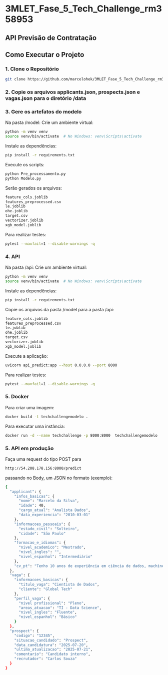 # 3MLET_Fase_5_Tech_Challenge_rm358953

## API Previsão de Contratação

## Como Executar o Projeto

### 1. Clone o Repositório

```bash
git clone https://github.com/marcelohek/3MLET_Fase_5_Tech_Challenge_rm358953.git
```

### 2. Copie os arquivos applicants.json, prospects.json e vagas.json para o diretório /data

### 3. Gere os artefatos do modelo
Na pasta /model:
Crie um ambiente virtual:
```bash
python -m venv venv
source venv/bin/activate  # No Windows: venv\Scripts\activate
```
Instale as dependências:
```bash
pip install -r requirements.txt
```
Execute os scripts:
```bash
python Pre_processamento.py
python Modelo.py
```
Serão gerados os arquivos:
```bash
feature_cols.joblib
features_preprocessed.csv
le.joblib
ohe.joblib
target.csv
vectorizer.joblib
xgb_model.joblib
```
Para realizar testes:
```bash
pytest --maxfail=1 --disable-warnings -q
```
### 4. API
Na pasta /api:
Crie um ambiente virtual:
```bash
python -m venv venv
source venv/bin/activate  # No Windows: venv\Scripts\activate
```
Instale as dependências:
```bash
pip install -r requirements.txt
```
Copie os arquivos da pasta /model para a pasta /api:
```bash
feature_cols.joblib
features_preprocessed.csv
le.joblib
ohe.joblib
target.csv
vectorizer.joblib
xgb_model.joblib
```
Execute a aplicação:
```bash
uvicorn api_predict:app --host 0.0.0.0 --port 8000
```
Para realizar testes:
```bash
pytest --maxfail=1 --disable-warnings -q
```
### 5. Docker
Para criar uma imagem:
```bash
docker build -t techchallengemodelo .
```
Para executar uma instância:
```bash
docker run -d --name techchallenge -p 8000:8000  techchallengemodelo
```
### 5. API em produção
Faça uma request do tipo POST para 
```bash
http://54.208.178.156:8000/predict
```
passando no Body, um JSON no formato (exemplo):
```bash
{
  "applicant": {
    "infos_basicas": {
      "nome": "Marcelo da Silva",
      "idade": 40,
      "cargo_atual": "Analista Dados",
      "data_experiencia": "2010-03-01"
    },
    "informacoes_pessoais": {
      "estado_civil": "Solteiro",
      "cidade": "São Paulo"
    },
    "formacao_e_idiomas": {
      "nivel_academico": "Mestrado",
      "nivel_ingles": "",
      "nivel_espanhol": "Intermediário"
    },
    "cv_pt": "Tenho 10 anos de experiência em ciência de dados, machine learning e análise estatística. Atuei em projetos de previsão de demanda e classificação de imagens, usando Python e frameworks como scikit-learn e TensorFlow."
  },
  "vaga": {
    "informacoes_basicas": {
      "titulo_vaga": "Cientista de Dados",
      "cliente": "Global Tech"
    },
    "perfil_vaga": {
      "nivel profissional": "Pleno",
      "areas_atuacao": "TI - Data Science",
      "nivel_ingles": "Fluente",
      "nivel_espanhol": "Básico"
    }
  },
  "prospect": {
    "codigo": "12345",
    "situacao_candidado": "Prospect",
    "data_candidatura": "2025-07-20",
    "ultima_atualizacao": "2025-07-21",
    "comentario": "Candidato interno",
    "recrutador": "Carlos Souza"
  }
}

```
